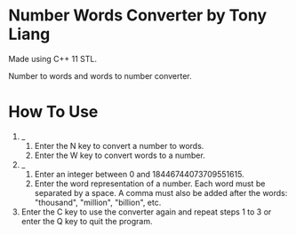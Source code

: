 # Number Words Converter by Tony Liang

Made using C++ 11 STL.

Number to words and words to number converter.

# How To Use

1. _
   1. Enter the N key to convert a number to words.
   2. Enter the W key to convert words to a number.
2. _
   1. Enter an integer between 0 and 18446744073709551615.
   2. Enter the word representation of a number. Each word must be separated by a space. A comma must also be added after the words: "thousand", "million", "billion", etc.
3. Enter the C key to use the converter again and repeat steps 1 to 3 or enter the Q key to quit the program.